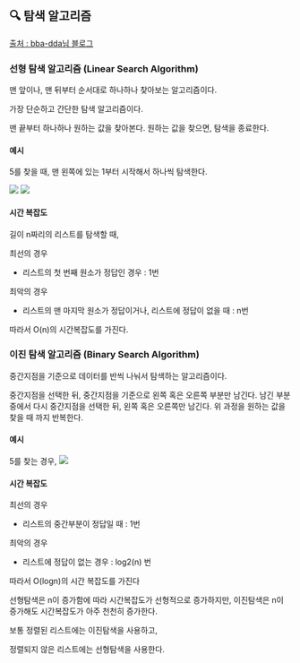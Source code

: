 
## 🔍 탐색 알고리즘
[출처 : bba-dda님 블로그](https://bba-dda.tistory.com/21)
### 선형 탐색 알고리즘 (Linear Search Algorithm)

맨 앞이나, 맨 뒤부터 순서대로 하나하나 찾아보는 알고리즘이다.

가장 단순하고 간단한 탐색 알고리즘이다.

맨 끝부터 하나하나 원하는 값을 찾아본다.
원하는 값을 찾으면, 탐색을 종료한다.

#### 예시
5를 찾을 때, 맨 왼쪽에 있는 1부터 시작해서 하나씩 탐색한다.

![](https://velog.velcdn.com/images/kimbad1992/post/1414cb11-d39b-46d2-a385-4f9b7c41d7e1/image.png)
![](https://velog.velcdn.com/images/kimbad1992/post/288028c3-1952-4fac-929e-44e5a1f9a1a2/image.png)

#### 시간 복잡도
길이 n짜리의 리스트를 탐색할 때,

최선의 경우

* 리스트의 첫 번째 원소가 정답인 경우 : 1번

최악의 경우

 * 리스트의 맨 마지막 원소가 정답이거나, 리스트에 정답이 없을 때 : n번
 
따라서 O(n)의 시간복잡도를 가진다.


### 이진 탐색 알고리즘 (Binary Search Algorithm)

중간지점을 기준으로 데이터를 반씩 나눠서 탐색하는 알고리즘이다.

중간지점을 선택한 뒤, 중간지점을 기준으로 왼쪽 혹은 오른쪽 부분만 남긴다.
남긴 부분 중에서 다시 중간지점을 선택한 뒤, 왼쪽 혹은 오른쪽만 남긴다.
위 과정을 원하는 값을 찾을 때 까지 반복한다.

#### 예시
5를 찾는 경우,
![](https://velog.velcdn.com/images/kimbad1992/post/452c9fcf-4f9f-411b-841b-29303a438ff6/image.png)

#### 시간 복잡도
최선의 경우

* 리스트의 중간부분이 정답일 때 : 1번

최악의 경우

* 리스트에 정답이 없는 경우 : log2(n) 번

따라서 O(logn)의 시간 복잡도를 가진다

선형탐색은 n이 증가함에 따라 시간복잡도가 선형적으로 증가하지만, 이진탐색은 n이 증가해도 시간복잡도가 아주 천천히 증가한다.

보통 정렬된 리스트에는 이진탐색을 사용하고,

정렬되지 않은 리스트에는 선형탐색을 사용한다.